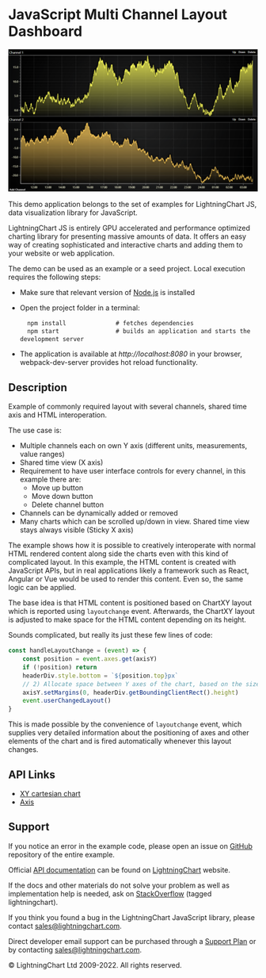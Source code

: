 # JavaScript Multi Channel Layout Dashboard

![JavaScript Multi Channel Layout Dashboard](multiChannelHTML-darkGold.png)

This demo application belongs to the set of examples for LightningChart JS, data visualization library for JavaScript.

LightningChart JS is entirely GPU accelerated and performance optimized charting library for presenting massive amounts of data. It offers an easy way of creating sophisticated and interactive charts and adding them to your website or web application.

The demo can be used as an example or a seed project. Local execution requires the following steps:

-   Make sure that relevant version of [Node.js](https://nodejs.org/en/download/) is installed
-   Open the project folder in a terminal:

          npm install              # fetches dependencies
          npm start                # builds an application and starts the development server

-   The application is available at _http://localhost:8080_ in your browser, webpack-dev-server provides hot reload functionality.


## Description

Example of commonly required layout with several channels, shared time axis and HTML interoperation.

The use case is:

-   Multiple channels each on own Y axis (different units, measurements, value ranges)
-   Shared time view (X axis)
-   Requirement to have user interface controls for every channel, in this example there are:
    -   Move up button
    -   Move down button
    -   Delete channel button
-   Channels can be dynamically added or removed
-   Many charts which can be scrolled up/down in view. Shared time view stays always visible (Sticky X axis)

The example shows how it is possible to creatively interoperate with normal HTML rendered content along side the charts even with this kind of complicated layout.
In this example, the HTML content is created with JavaScript APIs, but in real applications likely a framework such as React, Angular or Vue would be used to render this content.
Even so, the same logic can be applied.

The base idea is that HTML content is positioned based on ChartXY layout which is reported using `layoutchange` event.
Afterwards, the ChartXY layout is adjusted to make space for the HTML content depending on its height.

Sounds complicated, but really its just these few lines of code:

```js
const handleLayoutChange = (event) => {
    const position = event.axes.get(axisY)
    if (!position) return
    headerDiv.style.bottom = `${position.top}px`
    // 2) Allocate space between Y axes of the chart, based on the size of the HTML UI.
    axisY.setMargins(0, headerDiv.getBoundingClientRect().height)
    event.userChangedLayout()
}
```

This is made possible by the convenience of `layoutchange` event, which supplies very detailed information about the positioning of axes and other elements of the chart and is fired automatically whenever this layout changes.


## API Links

* [XY cartesian chart]
* [Axis]


## Support

If you notice an error in the example code, please open an issue on [GitHub][0] repository of the entire example.

Official [API documentation][1] can be found on [LightningChart][2] website.

If the docs and other materials do not solve your problem as well as implementation help is needed, ask on [StackOverflow][3] (tagged lightningchart).

If you think you found a bug in the LightningChart JavaScript library, please contact sales@lightningchart.com.

Direct developer email support can be purchased through a [Support Plan][4] or by contacting sales@lightningchart.com.

[0]: https://github.com/Arction/
[1]: https://lightningchart.com/lightningchart-js-api-documentation/
[2]: https://lightningchart.com
[3]: https://stackoverflow.com/questions/tagged/lightningchart
[4]: https://lightningchart.com/support-services/

© LightningChart Ltd 2009-2022. All rights reserved.


[XY cartesian chart]: https://lightningchart.com/js-charts/api-documentation/v8.0.0/classes/ChartXY.html
[Axis]: https://lightningchart.com/js-charts/api-documentation/v8.0.0/classes/Axis.html

